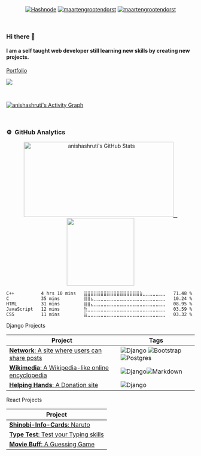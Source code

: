 
<p align="center">
<a href="https://anisha.hashnode.dev/" target="blank"><img alt="Hashnode" img align="center" src="https://img.shields.io/badge/Hashnode-2962FF?style=for-the-badge&logo=hashnode&logoColor=white"></a>
<a href="https://www.linkedin.com/in/anisha-shruti-a-t-72a409202/" target="blank"><img align="center" src="https://img.shields.io/badge/-LinkedIn-039BE5?style=for-the-badge&logo=Linkedin&logoColor=white&link=https://www.linkedin.com/in/mgrootendorst/" alt="maartengrootendorst"/></a>
<a href="https://twitter.com/AnishaShruti" target="blank"><img align="center" src="https://img.shields.io/badge/-Twitter-A7C0FF?style=for-the-badge&logo=Twitter&logoColor=white&link=https://twitter.com/maartengr" alt="maartengrootendorst"/></a>

</p>

<br>

### Hi there 👋

#### I am a self taught web developer still learning new skills by creating new projects.
 
[Portfolio]( https://anishashruti.github.io/Portfolio/#/)

![](https://komarev.com/ghpvc/?username=your-github-anishashruti&style=plastic&label=PROFILE+VIEWS&color=yellow)


<br>

<a href="https://github.com/anishashruti/github-readme-activity-graph"><img alt="anishashruti's Activity Graph" src="https://activity-graph.herokuapp.com/graph?username=anishashruti&bg_color=00001A&color=FFFFFF&line=F85D7F&point=FFFFFF&hide_border=false&theme=tokyonight" /></a>
</p>

<br>

### ⚙️ &nbsp;GitHub Analytics

<p align="center">
<a href="https://github.com/anishashruti">
   <img height="200px" width="400px" alt="anishashruti's GitHub Stats" src="https://github-readme-streak-stats.herokuapp.com/?user=anishashruti&theme=tokyonight"/> &ensp;
  <img height="180em" src="https://github-readme-stats-eight-theta.vercel.app/api/top-langs/?username=anishashruti&layout=compact&langs_count=8&theme=tokyonight"/>
</a>
</p>


<!--START_SECTION:waka-->
```text
C++          4 hrs 10 mins   ⣿⣿⣿⣿⣿⣿⣿⣿⣿⣿⣿⣿⣿⣿⣿⣿⣿⣷⣀⣀⣀⣀⣀⣀⣀   71.48 % 
C            35 mins         ⣿⣿⣦⣀⣀⣀⣀⣀⣀⣀⣀⣀⣀⣀⣀⣀⣀⣀⣀⣀⣀⣀⣀⣀⣀   10.24 % 
HTML         31 mins         ⣿⣿⣄⣀⣀⣀⣀⣀⣀⣀⣀⣀⣀⣀⣀⣀⣀⣀⣀⣀⣀⣀⣀⣀⣀   08.95 % 
JavaScript   12 mins         ⣷⣀⣀⣀⣀⣀⣀⣀⣀⣀⣀⣀⣀⣀⣀⣀⣀⣀⣀⣀⣀⣀⣀⣀⣀   03.59 % 
CSS          11 mins         ⣷⣀⣀⣀⣀⣀⣀⣀⣀⣀⣀⣀⣀⣀⣀⣀⣀⣀⣀⣀⣀⣀⣀⣀⣀   03.32 % 
```
<!--END_SECTION:waka-->


Django Projects 

  
| Project | Tags |
| --- | --- |
| [**Network**: A site where users can share posts](https://github.com/anishashruti/Network) | <img alt="Django" src="https://img.shields.io/badge/django-%23092E20.svg?style=for-the-badge&logo=django&logoColor=white"/> <img alt="Bootstrap" src="https://img.shields.io/badge/bootstrap-%23563D7C.svg?style=for-the-badge&logo=bootstrap&logoColor=white"/><img alt="Postgres" src ="https://img.shields.io/badge/postgres-%23316192.svg?style=for-the-badge&logo=postgresql&logoColor=white"/>|
| [**Wikimedia**: A Wikipedia-like online encyclopedia](https://github.com/anishashruti/Wikimedia) | <img alt="Django" src="https://img.shields.io/badge/django-%23092E20.svg?style=for-the-badge&logo=django&logoColor=white"/><img alt="Markdown" src ="https://img.shields.io/badge/Markdown-000000?style=for-the-badge&logo=markdown&logoColor=white"/>|
 | [**Helping Hands**: A Donation site](https://github.com/anishashruti/Helping-Hands) | <img alt="Django" src="https://img.shields.io/badge/django-%23092E20.svg?style=for-the-badge&logo=django&logoColor=white"/>|
  
  <summary>
React Projects 
</summary>
  
  
| Project |
| --- |
| [**Shinobi-Info-Cards**: Naruto ](https://github.com/anishashruti/Shinobi-Info-Cards) | 
| [**Type Test**: Test your Typing skills ](https://github.com/anishashruti/Type-Test) |
| [**Movie Buff**: A Guessing Game ](https://github.com/anishashruti/moviebuff_game) | 

<br>


